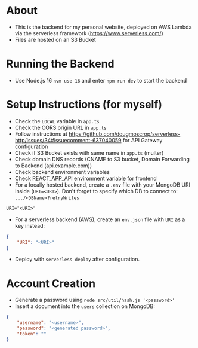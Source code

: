 # About
- This is the backend for my personal website, deployed on AWS Lambda via the serverless framework (https://www.serverless.com/)
- Files are hosted on an S3 Bucket

# Running the Backend
- Use Node.js 16 `nvm use 16` and enter `npm run dev` to start the backend

# Setup Instructions (for myself)
- Check the `LOCAL` variable in `app.ts`
- Check the CORS origin URL in `app.ts`
- Follow instructions at https://github.com/dougmoscrop/serverless-http/issues/34#issuecomment-637040059 for API Gateway configuration
- Check if S3 Bucket exists with same name in `app.ts` (multer)
- Check domain DNS records (CNAME to S3 bucket, Domain Forwarding to Backend (api.example.com))
- Check backend environment variables
- Check REACT_APP_API environment variable for frontend
- For a locally hosted backend, create a `.env` file with your MongoDB URI inside (`URI=<URI>`). Don't forget to specify which DB to connect to: `.../<DBName>?retryWrites`
```
URI="<URI>"
```
- For a serverless backend (AWS), create an `env.json` file with `URI` as a key instead:
```json
{
    "URI": "<URI>"
}
```
- Deploy with `serverless deploy` after configuration.

# Account Creation
- Generate a password using `node src/util/hash.js '<password>'`
- Insert a document into the `users` collection on MongoDB:
```json
{
    "username": "<username>",
    "password": "<generated password>",
    "token": ""
}
```
